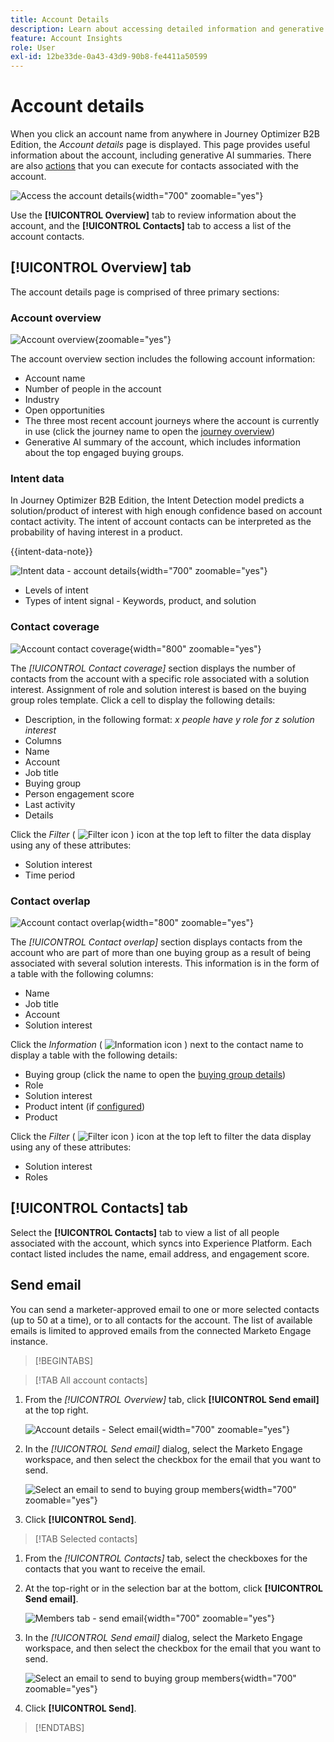 ```yaml
---
title: Account Details
description: Learn about accessing detailed information and generative AI summaries for accounts in Journey Optimizer B2B Edition.
feature: Account Insights
role: User
exl-id: 12be33de-0a43-43d9-90b8-fe4411a50599
---
```

# Account details

When you click an account name from anywhere in Journey Optimizer B2B Edition, the _Account details_ page is displayed. This page provides useful information about the account, including generative AI summaries. There are also [actions](#account-actions) that you can execute for contacts associated with the account.

![Access the account details](./assets/account-details.png){width="700" zoomable="yes"}

Use the **[!UICONTROL Overview]** tab to review information about the account, and the **[!UICONTROL Contacts]** tab to access a list of the account contacts.

## [!UICONTROL Overview] tab

The account details page is comprised of three primary sections:

### Account overview

![Account overview](./assets/details-page-account-overview.png){zoomable="yes"}

The account overview section includes the following account information:

* Account name
* Number of people in the account
* Industry
* Open opportunities
* The three most recent account journeys where the account is currently in use (click the journey name to open the [journey overview](../journeys/journey-overview.md))
* Generative AI summary of the account, which includes information about the top engaged buying groups.

### Intent data

In Journey Optimizer B2B Edition, the Intent Detection model predicts a solution/product of interest with high enough confidence based on account contact activity. The intent of account contacts can be interpreted as the probability of having interest in a product. 

{{intent-data-note}}

![Intent data - account details](./assets/intent-data-panel.png){width="700" zoomable="yes"}

* Levels of intent
* Types of intent signal - Keywords, product, and solution


### Contact coverage

![Account contact coverage](./assets/details-page-contact-coverage.png){width="800" zoomable="yes"}

The _[!UICONTROL Contact coverage]_ section displays the number of contacts from the account with a specific role associated with a solution interest. Assignment of role and solution interest is based on the buying group roles template. Click a cell to display the following details:

* Description, in the following format: _x people have y role for z solution interest_
* Columns
* Name
* Account
* Job title
* Buying group
* Person engagement score 
* Last activity
* Details

Click the _Filter_ ( ![Filter icon](../assets/do-not-localize/icon-filter.svg) ) icon at the top left to filter the data display using any of these attributes:

* Solution interest
* Time period

### Contact overlap

![Account contact overlap](./assets/details-page-contact-overlap.png){width="800" zoomable="yes"}

The _[!UICONTROL Contact overlap]_ section displays contacts from the account who are part of more than one buying group as a result of being associated with several solution interests. This information is in the form of a table with the following columns:

* Name
* Job title
* Account
* Solution interest

Click the _Information_ ( ![Information icon](../assets/do-not-localize/icon-info.svg) ) next to the contact name to display a table with the following details:

* Buying group (click the name to open the [buying group details](../buying-groups/buying-group-details.md))
* Role
* Solution interest
* Product intent (if [configured](../admin/intent-data.md))
* Product

Click the _Filter_ ( ![Filter icon](../assets/do-not-localize/icon-filter.svg) ) icon at the top left to filter the data display using any of these attributes:

* Solution interest
* Roles

## [!UICONTROL Contacts] tab

Select the **[!UICONTROL Contacts]** tab to view a list of all people associated with the account, which syncs into Experience Platform. Each contact listed includes the name, email address, and engagement score.

## Send email

You can send a marketer-approved email to one or more selected contacts (up to 50 at a time), or to all contacts for the account. The list of available emails is limited to approved emails from the connected Marketo Engage instance.

>[!BEGINTABS]

>[!TAB All account contacts]

1. From the _[!UICONTROL Overview]_ tab, click **[!UICONTROL Send email]** at the top right.

   ![Account details - Select email](../accounts/assets/account-details-send-email.png){width="700" zoomable="yes"}

1. In the _[!UICONTROL Send email]_ dialog, select the Marketo Engage workspace, and then select the checkbox for the email that you want to send.

   ![Select an email to send to buying group members](../accounts/assets/account-details-send-email-dialog.png){width="700" zoomable="yes"}

1. Click **[!UICONTROL Send]**.

>[!TAB Selected contacts]

1. From the _[!UICONTROL Contacts]_ tab, select the checkboxes for the contacts that you want to receive the email.

1. At the top-right or in the selection bar at the bottom, click **[!UICONTROL Send email]**.

   ![Members tab - send email](../accounts/assets/account-details-send-email-selections.png){width="700" zoomable="yes"}

1. In the _[!UICONTROL Send email]_ dialog, select the Marketo Engage workspace, and then select the checkbox for the email that you want to send.

   ![Select an email to send to buying group members](../accounts/assets/account-details-send-email-dialog.png){width="700" zoomable="yes"}

1. Click **[!UICONTROL Send]**.

>[!ENDTABS]
